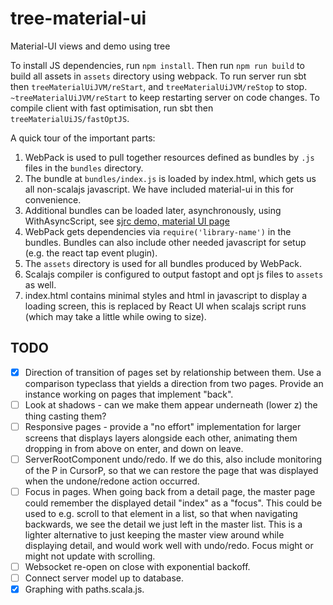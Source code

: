 # tree-material-ui
Material-UI views and demo using tree

To install JS dependencies, run `npm install`. Then run `npm run build` to build all assets in `assets` directory using webpack.
To run server run sbt then `treeMaterialUiJVM/reStart`, and `treeMaterialUiJVM/reStop` to stop. `~treeMaterialUiJVM/reStart` to keep restarting server on code changes.
To compile client with fast optimisation, run sbt then `treeMaterialUiJS/fastOptJS`.

A quick tour of the important parts:

1. WebPack is used to pull together resources defined as bundles by `.js` files in the `bundles` directory. 
1. The bundle at `bundles/index.js` is loaded by index.html, which gets us all non-scalajs javascript. We have included material-ui in this for convenience.
2. Additional bundles can be loaded later, asynchronously, using WithAsyncScript, see [sjrc demo, material UI page](https://github.com/chandu0101/scalajs-react-components/blob/master/demo/src/main/scala/demo/pages/MuiPage.scala)
2. WebPack gets dependencies via `require('library-name')` in the bundles. Bundles can also include other needed javascript for setup (e.g. the react tap event plugin).
3. The `assets` directory is used for all bundles produced by WebPack.
4. Scalajs compiler is configured to output fastopt and opt js files to `assets` as well.
5. index.html contains minimal styles and html in javascript to display a loading screen, this is replaced by React UI when scalajs script runs (which may take a little while owing to size).

## TODO

- [X] Direction of transition of pages set by relationship between them. Use a comparison typeclass that yields a direction from two pages. Provide an instance working on pages that implement "back".
- [ ] Look at shadows - can we make them appear underneath (lower z) the thing casting them?
- [ ] Responsive pages - provide a "no effort" implementation for larger screens that displays layers alongside each other, animating them dropping in from above on enter, and down on leave.
- [ ] ServerRootComponent undo/redo. If we do this, also include monitoring of the P in CursorP, so that we can restore the page that was displayed when the undone/redone action occurred.
- [ ] Focus in pages. When going back from a detail page, the master page could remember the displayed detail "index" as a "focus". This could be used to e.g. scroll to that element in a list, so that when navigating backwards, we see the detail we just left in the master list. This is a lighter alternative to just keeping the master view around while displaying detail, and would work well with undo/redo. Focus might or might not update with scrolling.
- [ ] Websocket re-open on close with exponential backoff.
- [ ] Connect server model up to database.
- [X] Graphing with paths.scala.js.